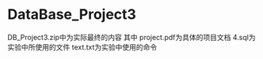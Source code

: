 # DataBase_Project3
DB_Project3.zip中为实际最终的内容
其中
project.pdf为具体的项目文档
4.sql为实验中所使用的文件
text.txt为实验中使用的命令
